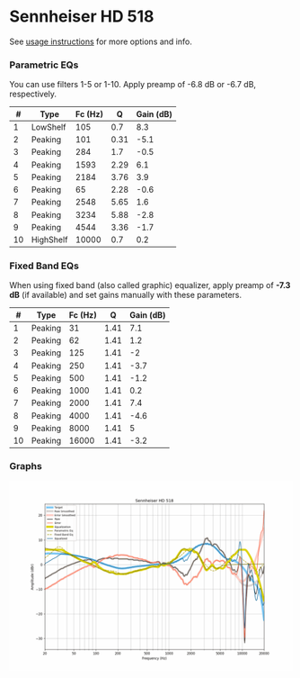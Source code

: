 # Sennheiser HD 518
See [usage instructions](https://github.com/jaakkopasanen/AutoEq#usage) for more options and info.

### Parametric EQs
You can use filters 1-5 or 1-10. Apply preamp of -6.8 dB or -6.7 dB, respectively.

|   # | Type      |   Fc (Hz) |    Q |   Gain (dB) |
|-----|-----------|-----------|------|-------------|
|   1 | LowShelf  |       105 | 0.7  |         8.3 |
|   2 | Peaking   |       101 | 0.31 |        -5.1 |
|   3 | Peaking   |       284 | 1.7  |        -0.5 |
|   4 | Peaking   |      1593 | 2.29 |         6.1 |
|   5 | Peaking   |      2184 | 3.76 |         3.9 |
|   6 | Peaking   |        65 | 2.28 |        -0.6 |
|   7 | Peaking   |      2548 | 5.65 |         1.6 |
|   8 | Peaking   |      3234 | 5.88 |        -2.8 |
|   9 | Peaking   |      4544 | 3.36 |        -1.7 |
|  10 | HighShelf |     10000 | 0.7  |         0.2 |

### Fixed Band EQs
When using fixed band (also called graphic) equalizer, apply preamp of **-7.3 dB** (if available) and set gains manually with these parameters.

|   # | Type    |   Fc (Hz) |    Q |   Gain (dB) |
|-----|---------|-----------|------|-------------|
|   1 | Peaking |        31 | 1.41 |         7.1 |
|   2 | Peaking |        62 | 1.41 |         1.2 |
|   3 | Peaking |       125 | 1.41 |        -2   |
|   4 | Peaking |       250 | 1.41 |        -3.7 |
|   5 | Peaking |       500 | 1.41 |        -1.2 |
|   6 | Peaking |      1000 | 1.41 |         0.2 |
|   7 | Peaking |      2000 | 1.41 |         7.4 |
|   8 | Peaking |      4000 | 1.41 |        -4.6 |
|   9 | Peaking |      8000 | 1.41 |         5   |
|  10 | Peaking |     16000 | 1.41 |        -3.2 |

### Graphs
![](./Sennheiser%20HD%20518.png)
